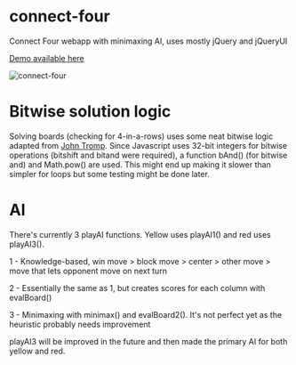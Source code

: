 # connect-four
Connect Four webapp with minimaxing AI, uses mostly jQuery and jQueryUI

[Demo available here](https://wustep.github.io/connect-four/)

![connect-four](http://wustep.us/assets/img/portfolio/connectfour.png "connect-four")

# Bitwise solution logic
Solving boards (checking for 4-in-a-rows) uses some neat bitwise logic adapted from [John Tromp](https://tromp.github.io/c4/c4.html). Since Javascript uses 32-bit integers for bitwise operations (bitshift and bitand were required), a function bAnd() (for bitwise and) and Math.pow() are used. This might end up making it slower than simpler for loops but some testing might be done later.

# AI
There's currently 3 playAI functions. Yellow uses playAI1() and red uses playAI3().

1 - Knowledge-based, win move > block move > center > other move > move that lets opponent move on next turn

2 - Essentially the same as 1, but creates scores for each column with evalBoard()

3 - Minimaxing with minimax() and evalBoard2(). It's not perfect yet as the heuristic probably needs improvement

playAI3 will be improved in the future and then made the primary AI for both yellow and red.
